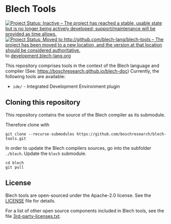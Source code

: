 # Blech Tools

[![Project Status: Inactive – The project has reached a stable, usable state but is no longer being actively developed; support/maintenance will be provided as time allows.](https://www.repostatus.org/badges/latest/inactive.svg)](https://www.repostatus.org/#inactive) 
[![Project Status: Moved to http://github.com/blech-lang/blech-tools – The project has been moved to a new location, and the version at that location should be considered authoritative.](https://www.repostatus.org/badges/latest/moved.svg)](https://www.repostatus.org/#moved) to [development.blech-lang.org](http://development.blech-lang.org/blech-tools)

This repository comprises tools in the context of the Blech language and compiler (See: https://boschresearch.github.io/blech-doc)
Currently, the following tools are available:
* `ide/` - Integrated Development Environment plugin

## Cloning this repository

This repository contains the source of the Blech compiler as its submodule.

Therefore clone with
```
git clone --recurse-submodules https://github.com/boschresearch/blech-tools.git
```

In order to update the Blech compilers sources, go into the subfolder ```./blech```. 
Update the ```blech``` submodule.

```
cd blech
git pull
```

## License

Blech tools are open-sourced under the Apache-2.0 license. See the
[LICENSE](LICENSE) file for details.

For a list of other open source components included in Blech tools, see the
file [3rd-party-licenses.txt](3rd-party-licenses.txt).
